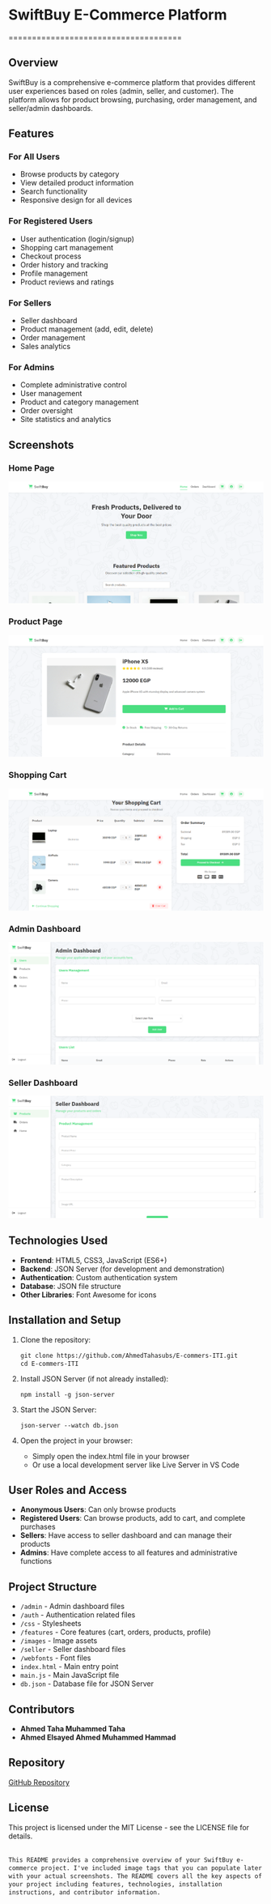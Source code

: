 # SwiftBuy E-Commerce Platform
=====================================
## Overview

SwiftBuy is a comprehensive e-commerce platform that provides different user experiences based on roles (admin, seller, and customer). The platform allows for product browsing, purchasing, order management, and seller/admin dashboards.

## Features

### For All Users
- Browse products by category
- View detailed product information
- Search functionality
- Responsive design for all devices

### For Registered Users
- User authentication (login/signup)
- Shopping cart management
- Checkout process
- Order history and tracking
- Profile management
- Product reviews and ratings

### For Sellers
- Seller dashboard
- Product management (add, edit, delete)
- Order management
- Sales analytics

### For Admins
- Complete administrative control
- User management
- Product and category management
- Order oversight
- Site statistics and analytics

## Screenshots

### Home Page
![Home Page](./images/Home.png)

### Product Page
![Product Page](./images/Product.png)

### Shopping Cart
![Shopping Cart](./images/Cart.png)

### Admin Dashboard
![Admin Dashboard](./images/Admin.png)

### Seller Dashboard
![Seller Dashboard](./images/Seller.png)

## Technologies Used

- **Frontend**: HTML5, CSS3, JavaScript (ES6+)
- **Backend**: JSON Server (for development and demonstration)
- **Authentication**: Custom authentication system
- **Database**: JSON file structure
- **Other Libraries**: Font Awesome for icons

## Installation and Setup

1. Clone the repository:
   ```
   git clone https://github.com/AhmedTahasubs/E-commers-ITI.git
   cd E-commers-ITI
   ```

2. Install JSON Server (if not already installed):
   ```
   npm install -g json-server
   ```

3. Start the JSON Server:
   ```
   json-server --watch db.json
   ```

4. Open the project in your browser:
   - Simply open the index.html file in your browser
   - Or use a local development server like Live Server in VS Code

## User Roles and Access

- **Anonymous Users**: Can only browse products
- **Registered Users**: Can browse products, add to cart, and complete purchases
- **Sellers**: Have access to seller dashboard and can manage their products
- **Admins**: Have complete access to all features and administrative functions

## Project Structure

- `/admin` - Admin dashboard files
- `/auth` - Authentication related files
- `/css` - Stylesheets
- `/features` - Core features (cart, orders, products, profile)
- `/images` - Image assets
- `/seller` - Seller dashboard files
- `/webfonts` - Font files
- `index.html` - Main entry point
- `main.js` - Main JavaScript file
- `db.json` - Database file for JSON Server

## Contributors

- **Ahmed Taha Muhammed Taha**
- **Ahmed Elsayed Ahmed Muhammed Hammad**

## Repository

[GitHub Repository](https://github.com/AhmedTahasubs/E-commers-ITI)

## License

This project is licensed under the MIT License - see the LICENSE file for details.
```

This README provides a comprehensive overview of your SwiftBuy e-commerce project. I've included image tags that you can populate later with your actual screenshots. The README covers all the key aspects of your project including features, technologies, installation instructions, and contributor information.

